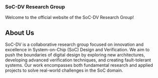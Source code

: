 ### SoC-DV Research Group
Welcome to the official website of the SoC-DV Research Group!

## About Us
SoC-DV is a collaborative research group focused on innovation and excellence in System-on-Chip (SoC) Design and Verification. We aim to push the boundaries of digital design by exploring new architectures, developing advanced verification techniques, and creating fault-tolerant systems. Our work encompasses both fundamental research and applied projects to solve real-world challenges in the SoC domain.
